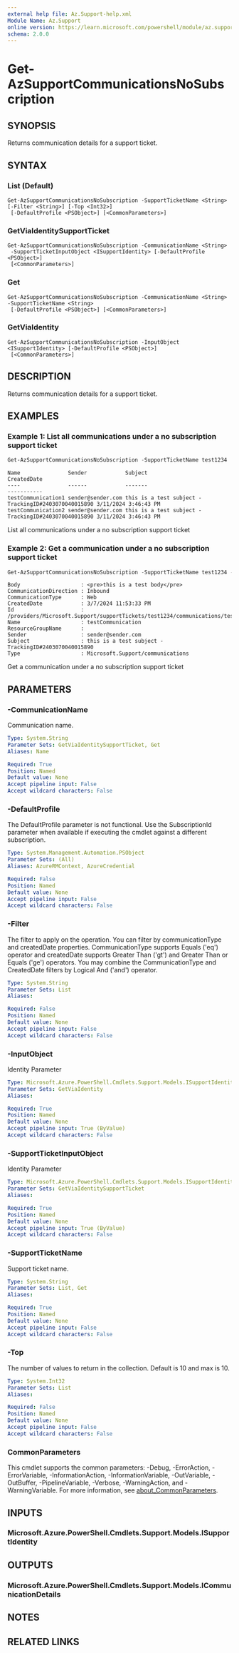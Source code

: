 ```yaml
---
external help file: Az.Support-help.xml
Module Name: Az.Support
online version: https://learn.microsoft.com/powershell/module/az.support/get-azsupportcommunicationsnosubscription
schema: 2.0.0
---
```


# Get-AzSupportCommunicationsNoSubscription

## SYNOPSIS
Returns communication details for a support ticket.

## SYNTAX

### List (Default)
```
Get-AzSupportCommunicationsNoSubscription -SupportTicketName <String> [-Filter <String>] [-Top <Int32>]
 [-DefaultProfile <PSObject>] [<CommonParameters>]
```

### GetViaIdentitySupportTicket
```
Get-AzSupportCommunicationsNoSubscription -CommunicationName <String>
 -SupportTicketInputObject <ISupportIdentity> [-DefaultProfile <PSObject>]
 [<CommonParameters>]
```

### Get
```
Get-AzSupportCommunicationsNoSubscription -CommunicationName <String> -SupportTicketName <String>
 [-DefaultProfile <PSObject>] [<CommonParameters>]
```

### GetViaIdentity
```
Get-AzSupportCommunicationsNoSubscription -InputObject <ISupportIdentity> [-DefaultProfile <PSObject>]
 [<CommonParameters>]
```

## DESCRIPTION
Returns communication details for a support ticket.

## EXAMPLES

### Example 1: List all communications under a no subscription support ticket
```powershell
Get-AzSupportCommunicationsNoSubscription -SupportTicketName test1234
```

```output
Name               Sender            Subject                                              CreatedDate
----               ------            -------                                              -----------
testCommunication1 sender@sender.com this is a test subject - TrackingID#2403070040015890 3/11/2024 3:46:43 PM
testCommunication2 sender@sender.com this is a test subject - TrackingID#2403070040015890 3/11/2024 3:46:43 PM
```

List all communications under a no subscription support ticket

### Example 2: Get a communication under a no subscription support ticket
```powershell
Get-AzSupportCommunicationsNoSubscription -SupportTicketName test1234 -Name testCommunication1
```

```output
Body                   : <pre>this is a test body</pre>
CommunicationDirection : Inbound
CommunicationType      : Web
CreatedDate            : 3/7/2024 11:53:33 PM
Id                     : /providers/Microsoft.Support/supportTickets/test1234/communications/testCommunication1
Name                   : testCommunication
ResourceGroupName      :
Sender                 : sender@sender.com
Subject                : this is a test subject - TrackingID#2403070040015890
Type                   : Microsoft.Support/communications
```

Get a communication under a no subscription support ticket

## PARAMETERS

### -CommunicationName
Communication name.

```yaml
Type: System.String
Parameter Sets: GetViaIdentitySupportTicket, Get
Aliases: Name

Required: True
Position: Named
Default value: None
Accept pipeline input: False
Accept wildcard characters: False
```

### -DefaultProfile
The DefaultProfile parameter is not functional.
Use the SubscriptionId parameter when available if executing the cmdlet against a different subscription.

```yaml
Type: System.Management.Automation.PSObject
Parameter Sets: (All)
Aliases: AzureRMContext, AzureCredential

Required: False
Position: Named
Default value: None
Accept pipeline input: False
Accept wildcard characters: False
```

### -Filter
The filter to apply on the operation.
You can filter by communicationType and createdDate properties.
CommunicationType supports Equals ('eq') operator and createdDate supports Greater Than ('gt') and Greater Than or Equals ('ge') operators.
You may combine the CommunicationType and CreatedDate filters by Logical And ('and') operator.

```yaml
Type: System.String
Parameter Sets: List
Aliases:

Required: False
Position: Named
Default value: None
Accept pipeline input: False
Accept wildcard characters: False
```

### -InputObject
Identity Parameter

```yaml
Type: Microsoft.Azure.PowerShell.Cmdlets.Support.Models.ISupportIdentity
Parameter Sets: GetViaIdentity
Aliases:

Required: True
Position: Named
Default value: None
Accept pipeline input: True (ByValue)
Accept wildcard characters: False
```

### -SupportTicketInputObject
Identity Parameter

```yaml
Type: Microsoft.Azure.PowerShell.Cmdlets.Support.Models.ISupportIdentity
Parameter Sets: GetViaIdentitySupportTicket
Aliases:

Required: True
Position: Named
Default value: None
Accept pipeline input: True (ByValue)
Accept wildcard characters: False
```

### -SupportTicketName
Support ticket name.

```yaml
Type: System.String
Parameter Sets: List, Get
Aliases:

Required: True
Position: Named
Default value: None
Accept pipeline input: False
Accept wildcard characters: False
```

### -Top
The number of values to return in the collection.
Default is 10 and max is 10.

```yaml
Type: System.Int32
Parameter Sets: List
Aliases:

Required: False
Position: Named
Default value: None
Accept pipeline input: False
Accept wildcard characters: False
```

### CommonParameters
This cmdlet supports the common parameters: -Debug, -ErrorAction, -ErrorVariable, -InformationAction, -InformationVariable, -OutVariable, -OutBuffer, -PipelineVariable, -Verbose, -WarningAction, and -WarningVariable. For more information, see [about_CommonParameters](http://go.microsoft.com/fwlink/?LinkID=113216).

## INPUTS

### Microsoft.Azure.PowerShell.Cmdlets.Support.Models.ISupportIdentity

## OUTPUTS

### Microsoft.Azure.PowerShell.Cmdlets.Support.Models.ICommunicationDetails

## NOTES

## RELATED LINKS
